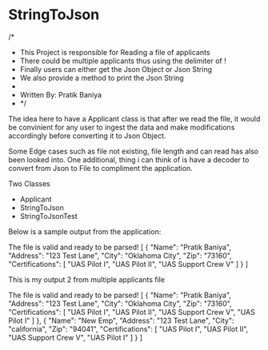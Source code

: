 # StringToJson
/*
 * This Project is responsible for Reading a file of applicants
 * There could be multiple applicants thus using the delimiter of !
 * Finally users can either get the Json Object or Json String
 * We also provide a method to print the Json String
 * 
 * Written By: Pratik Baniya
 * */
 
 
 The idea here to have a Applicant class is that after we read the file, it would be 
 convinient for any user to ingest the data and make modifications accordingly before 
 converting it to Json Object.
 
 Some Edge cases such as file not existing, file length and can read has also been looked into.
 One additional, thing i can think of is have a decoder to convert from Json to File to compliment the application.
 
 Two Classes
 - Applicant
 - StringToJson
 - StringToJsonTest
 
 Below is a sample output from the application:
 
 The file is valid and ready to be parsed!
[
  {
    "Name": "Pratik Baniya",
    "Address": "123 Test Lane",
    "City": "Oklahoma City",
    "Zip": "73160",
    "Certifications": [
      "UAS Pilot I",
      "UAS Pilot II",
      "UAS Support Crew V"
    ]
  }
]

This is my output 2 from multiple applicants file

The file is valid and ready to be parsed!
[
  {
    "Name": "Pratik Baniya",
    "Address": "123 Test Lane",
    "City": "Oklahoma City",
    "Zip": "73160",
    "Certifications": [
      "UAS Pilot I",
      "UAS Pilot II",
      "UAS Support Crew V",
      "UAS Pilot I"
    ]
  },
  {
    "Name": "New Emp",
    "Address": "123 Test Lane",
    "City": "california",
    "Zip": "94041",
    "Certifications": [
      "UAS Pilot I",
      "UAS Pilot II",
      "UAS Support Crew V",
      "UAS Pilot I"
    ]
  }
]
